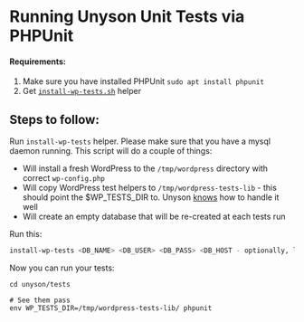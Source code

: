 # Running Unyson Unit Tests via PHPUnit

#### Requirements:

1. Make sure you have installed PHPUnit `sudo apt install phpunit`
2. Get [`install-wp-tests.sh`](https://github.com/wp-cli/scaffold-command/blob/v1.0.4/templates/install-wp-tests.sh) helper

## Steps to follow:

Run `install-wp-tests` helper. Please make sure that you have a mysql daemon
running. This script will do a couple of things:

- Will install a fresh WordPress to the `/tmp/wordpress` directory with correct `wp-config.php`
- Will copy WordPress test helpers to `/tmp/wordpress-tests-lib` - this should point the $WP_TESTS_DIR to. Unyson [knows](https://github.com/ThemeFuse/Unyson/blob/v2.6.10/tests/bootstrap.php#L20) how to handle it well
- Will create an empty database that will be re-created at each tests run

Run this:

```bash
install-wp-tests <DB_NAME> <DB_USER> <DB_PASS> <DB_HOST - optionally, localhost by default>
```

Now you can run your tests:

```
cd unyson/tests

# See them pass
env WP_TESTS_DIR=/tmp/wordpress-tests-lib/ phpunit
```
